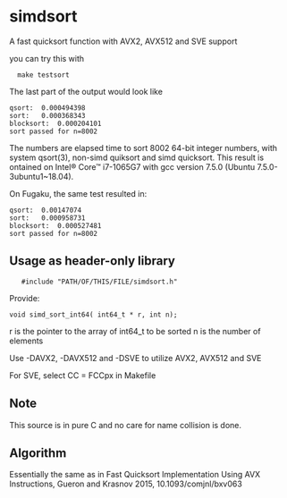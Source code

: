 # simdsort

A fast quicksort function with AVX2,  AVX512 and SVE  support

you can try this with

```
  make testsort
```
The last part of the  output would look like
```
qsort:  0.000494398
sort:   0.000368343
blocksort:  0.000204101
sort passed for n=8002
```
The numbers are elapsed time to sort 8002 64-bit integer numbers,
with system qsort(3), non-simd quiksort and simd quicksort.
This result is ontained  on Intel® Core™ i7-1065G7 with gcc version
7.5.0 (Ubuntu 7.5.0-3ubuntu1~18.04).  

On Fugaku, the same test resulted in:
```
qsort:  0.00147074
sort:   0.000958731
blocksort:  0.000527481
sort passed for n=8002
```

## Usage as header-only library

```
   #include "PATH/OF/THIS/FILE/simdsort.h"
```



Provide:
```
void simd_sort_int64( int64_t * r, int n);
```


r is the pointer to the array of int64_t to be sorted
n is the number of elements

Use  -DAVX2, -DAVX512 and -DSVE   to utilize AVX2, AVX512 and SVE

For SVE, select CC = FCCpx in Makefile

## Note

This source is in pure C and no care for name collision is done.

## Algorithm

Essentially the same as in
Fast Quicksort Implementation Using AVX Instructions,
Gueron and  Krasnov 2015, 
10.1093/comjnl/bxv063
